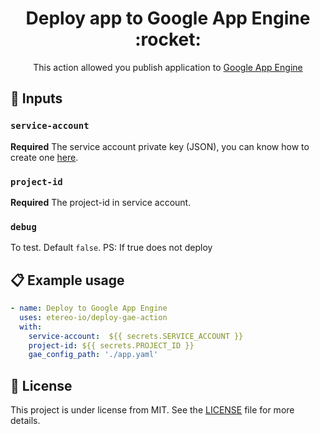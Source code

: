 <h1 align="center">
 Deploy app to Google App Engine :rocket:
</h1>

<p align="center">This action allowed you publish application to <a href="https://cloud.google.com/appengine/">Google App Engine</a></p>

## :ticket: Inputs

### `service-account`

**Required** The service account private key (JSON), you can know how to create one [here](https://cloud.google.com/iam/docs/creating-managing-service-account-keys).


### `project-id`

**Required** The project-id in service account.

### `debug`

To test. Default `false`. PS: If true does not deploy

## :clipboard: Example usage

```yaml
- name: Deploy to Google App Engine
  uses: etereo-io/deploy-gae-action
  with:
    service-account:  ${{ secrets.SERVICE_ACCOUNT }}
    project-id: ${{ secrets.PROJECT_ID }}
    gae_config_path: './app.yaml'

```

## :memo: License

This project is under license from MIT. See the [LICENSE](/LICENSE) file for more details.